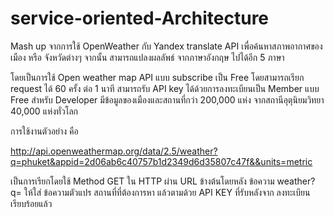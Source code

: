# service-oriented-Architecture
Mash up จากการใช้ OpenWeather กับ Yandex translate API เพื่อค้นหาสภาพอากาศของเมือง หรือ จังหวัดต่างๆ จากนั้น สามารถแปลงผลลัพธ์ จากภาษาอังกฤษ ไปได้อีก 5 ภาษา

โดยเป็นการใช้ Open weather map API แบบ subscribe เป็น Free โดยสามารถเรียก request ได้ 60 ครั้ง ต่อ 1 นาที สามารถรับ API key ได้ด้วยการลงทะเบียนเป็น Member แบบ Free สำหรับ Developer มีข้อมูลของเมืองและสถานที่กว่า 200,000 แห่ง จากสถานีอุตุนิยมวิทยา 40,000 แห่งทั่วโลก

การใช้งานตัวอย่าง คือ 

http://api.openweathermap.org/data/2.5/weather?q=phuket&appid=2d06ab6c40757b1d2349d6d35807c47f&&units=metric 

เป็นการเรียกโดยใช้ Method GET ใน HTTP ผ่าน URL ข้างต้นโดยหลัง ข้อความ weather?q= ให้ใส่ ข้อความตัวแปร สถานที่ที่ต้องการหา แล้วตามด้วย API KEY ที่รับหลังจาก ลงทะเบียนเรียบร้อยแล้ว
